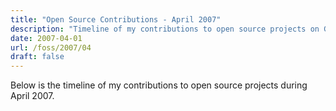 ```yaml
---
title: "Open Source Contributions - April 2007"
description: "Timeline of my contributions to open source projects on GitHub during April 2007."
date: 2007-04-01
url: /foss/2007/04
draft: false
---
```


Below is the timeline of my contributions to open source projects during April 2007.

